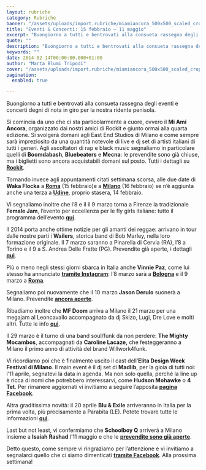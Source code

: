 ```yaml
---
layout: rubriche
category: Rubriche
banner: "/assets/uploads/import.rubriche/miamiancora_500x500_scaled_cropp.jpg"
title: "Eventi & Concerti: 15 febbraio – 11 maggio"
excerpt: "Buongiorno a tutti e bentrovati alla consueta rassegna degli eventi e concerti degni di nota in giro per la nostra ridente penisola. Si comincia da uno che ci sta particolarmente a cuore, ovvero il Mi Ami Ancora, organizzato dai nostri amici di Rockit e giunto ormai alla quarta edizione. Si svolgerà domani agli East End [&hellip"
quote: ""
description: "Buongiorno a tutti e bentrovati alla consueta rassegna degli eventi e concerti degni di nota in giro per la nostra ridente penisola. Si comincia da uno che ci sta particolarmente a cuore, ovvero il Mi Ami Ancora, organizzato dai nostri amici di Rockit e giunto ormai alla quarta edizione. Si svolgerà domani agli East End [&hellip"
keywords: ""
date: 2014-02-14T00:00:00.000+01:00
author: "Marta Blumi Tripodi"
cover: "/assets/uploads/import.rubriche/miamiancora_500x500_scaled_cropp.jpg"
pagination:
  enabled: true

---
```


[](https://hotmc.com/eventi-concerti-15-febbraio-11-maggio/miamiancora%5F500x500%5Fscaled%5Fcropp/)

Buongiorno a tutti e bentrovati alla consueta rassegna degli eventi e concerti degni di nota in giro per la nostra ridente penisola.

Si comincia da uno che ci sta particolarmente a cuore, ovvero il **Mi Ami Ancora**, organizzato dai nostri amici di Rockit e giunto ormai alla quarta edizione. Si svolgerà domani agli East End Studios di Milano e come sempre sarà impreziosito da una quantità notevole di live e dj set di artisti italiani di tutti i generi. Agli ascoltatori di rap e black music segnaliamo in particolare quelli di **Boomdabash**, **Bluebeaters** e **Mecna**: le prevendite sono già chiuse, ma i biglietti sono ancora acquistabili domani sul posto. Tutti i dettagli su [**Rockit**](http://www.rockit.it/miamiancora/2014/programma.php "http://www.rockit.it/miamiancora/2014/programma.php").

Tornando invece agli appuntamenti citati settimana scorsa, alle due date di **Waka Flocka** a **[Roma](https://www.facebook.com/events/444305835670918/?ref=22 "https://www.facebook.com/events/444305835670918/?ref=22")** (15 febbraio)e a **[Milano](https://www.facebook.com/photo.php?fbid=734916883186628&set=a.326205450724442.87298.100000049708264&type=1&theater "https://www.facebook.com/photo.php?fbid=734916883186628&set=a.326205450724442.87298.100000049708264&type=1&theater")** (16 febbraio) se n’è aggiunta anche una terza a [**Udine**](https://www.facebook.com/events/1400456586874560/?ref=3&ref%5Fnewsfeed%5Fstory%5Ftype=regular "https://www.facebook.com/events/1400456586874560/?ref=3&ref_newsfeed_story_type=regular"), proprio stasera, 14 febbraio.

Vi segnaliamo inoltre che l’8 e il il 9 marzo torna a Firenze la tradizionale **Female Jam**, l’evento per eccellenza per le fly girls italiane: tutto il programma dell’evento [**qui**](https://www.facebook.com/events/680701215283744/ "https://www.facebook.com/events/680701215283744/").

Il 2014 porta anche ottime notizie per gli amanti dei reggae: arrivano in tour dalle nostre parti i **Wailers**, storica band di Bob Marley, nella loro formazione originale. Il 7 marzo saranno a Pinarella di Cervia (RA), l’8 a Torino e il 9 a S. Andrea Delle Fratte (PG). Prevendite già aperte, i dettagli [**qui**](https://hotmc.com/wp-admin/post-new.php "http://hotmc.com/wp-admin/post-new.php").

Più o meno negli stessi giorni sbarca in Italia anche **Vinnie Paz**, come lui stesso ha annunciato [**tramite Instagram**](https://instagram.com/p/jvsnMWOP-R/ "http://instagram.com/p/jvsnMWOP-R/"): l’8 marzo sarà a [**Bologna**](https://www.facebook.com/events/1394364304159471/ "https://www.facebook.com/events/1394364304159471/") e il 9 marzo a [**Roma**](https://www.facebook.com/events/1416055588641958/ "https://www.facebook.com/events/1416055588641958/").

Segnaliamo poi nuovamente che il 10 marzo **Jason Derulo** suonerà a Milano. Prevendite [**ancora aperte**](http://www.ticketone.it/biglietti-jason-derulo-milano.html?affiliate=ITT&doc=artistPages%2Ftickets&fun=artist&action=tickets&key=807597%243356276 "http://www.ticketone.it/biglietti-jason-derulo-milano.html?affiliate=ITT&doc=artistPages%2Ftickets&fun=artist&action=tickets&key=807597%243356276").

Ribadiamo inoltre che **MF Doom** arriva a Milano il 21 marzo per una megajam al Leoncavallo accompagnato da dj Skizo, Lugi, Dre Love e molti altri. Tutte le info [**qui**](https://www.facebook.com/events/1480766648817179/ "https://www.facebook.com/events/1480766648817179/").

Il 29 marzo è il turno di una band soul/funk da non perdere: **The Mighty Mocambos**, accompagnati da **Caroline Lacaze,** che festeggeranno a Milano il primo anno di attività del brand Willwork4funk.

Vi ricordiamo poi che è finalmente uscito il cast dell’**Elita Design Week Festival di Milano**. Il main event è il dj set di **Madlib**, per la gioia di tutti noi: l’11 aprile, segnatevi la data in agenda. Ma non solo quella, perché la line up è ricca di nomi che potrebbero interessarvi, come **Hudson Mohawke** o **4 Tet**. Per rimanere aggiornati vi invitiamo a seguire l’apposita [**pagina Facebook**](https://www.facebook.com/events/248866005280912/?fref=ts "https://www.facebook.com/events/248866005280912/?fref=ts").

Altra graditissima novità: il 20 aprile **Blu & Exile** arriveranno in Italia per la prima volta, più precisamente a Parabita (LE). Potete trovare tutte le informazioni [**qui**](https://www.facebook.com/events/407629709373401 "https://www.facebook.com/events/407629709373401").

Last but not least, vi confermiamo che **Schoolboy Q** arriverà a Milano insieme a **Isaiah Rashad** l’11 maggio e che le [**prevendite sono già aperte**](http://www.ticketone.it/tickets.html?affiliate=IGA&doc=erdetaila&fun=erdetail&erid=1138237&includeOnlybookable=true&gclid=CKXgns2bzLwCFa-WtAodWXUAOg "http://www.ticketone.it/tickets.html?affiliate=IGA&doc=erdetaila&fun=erdetail&erid=1138237&includeOnlybookable=true&gclid=CKXgns2bzLwCFa-WtAodWXUAOg").

Detto questo, come sempre vi ringraziamo per l’attenzione e vi invitiamo a segnalarci quello che ci siamo dimenticati [**tramite Facebook**](https://www.facebook.com/hotmcmag "https://www.facebook.com/hotmcmag"). Alla prossima settimana!